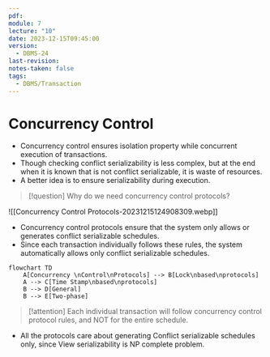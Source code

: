 ```yaml
---
pdf: 
module: 7
lecture: "10"
date: 2023-12-15T09:45:00
version:
  - DBMS-24
last-revision: 
notes-taken: false
tags:
  - DBMS/Transaction
---
```

# Concurrency Control
- Concurrency control ensures isolation property while concurrent execution of transactions.
- Though checking conflict serializability is less complex, but at the end when it is known that is not conflict serializable, it is waste of resources.
- A better idea is to ensure serializability during execution.

> [!question] 
> Why do we need concurrency control protocols?

![[Concurrency Control Protocols-20231215124908309.webp]]

- Concurrency control protocols ensure that the system only allows or generates conflict serializable schedules.
- Since each transaction individually follows these rules, the system automatically allows only conflict serializable schedules.

```mermaid
flowchart TD
	A[Concurrency \nControl\nProtocols] --> B[Lock\nbased\nprotocols]
	A --> C[Time Stamp\nbased\nprotocols]
	B --> D[General]
	B --> E[Two-phase]
```

> [!attention] 
> Each individual transaction will follow concurrency control protocol rules, and NOT for the entire schedule.

- All the protocols care about generating Conflict serializable schedules only, since View serializability is NP complete problem.